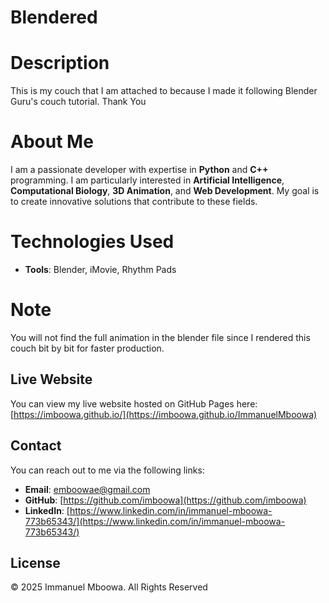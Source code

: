 # Blendered

# Description

This is my couch that I am attached to because I made it following Blender Guru's couch tutorial. Thank You
# About Me

I am a passionate developer with expertise in **Python** and **C++** programming. I am particularly interested in **Artificial Intelligence**, **Computational Biology**, **3D Animation**, and **Web Development**. My goal is to create innovative solutions that contribute to these fields.
# Technologies Used

- **Tools**: Blender, iMovie, Rhythm Pads
# Note

You will not find the full animation in the blender file since I rendered this couch bit by bit for faster production.
## Live Website

You can view my live website hosted on GitHub Pages here:
[https://imboowa.github.io/](https://imboowa.github.io/ImmanuelMboowa)

## Contact
You can reach out to me via the following links:

- **Email**: [emboowae@gmail.com](mailto:emboowae@gmail.com)
- **GitHub**: [https://github.com/imboowa](https://github.com/imboowa)
- **LinkedIn**: [https://www.linkedin.com/in/immanuel-mboowa-773b65343/](https://www.linkedin.com/in/immanuel-mboowa-773b65343/)

## License
© 2025 Immanuel Mboowa. All Rights Reserved



